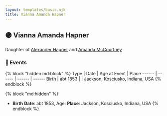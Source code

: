 ```yaml
---
layout: templates/basic.njk
title: Vianna Amanda Hapner
---
```

## 🟣 Vianna Amanda Hapner

Daughter of [Alexander Hapner](/people/6/68586072) and [Amanda McCourtney](/people/5/56501802)

### 📆 Events

{% block "hidden md:block" %}
Type | Date | Age at Event | Place
------ | ------ | ------ | ------
Birth | abt 1853 |  | Jackson, Kosciusko, Indiana, USA
{% endblock %}

{% block "md:hidden" %}
- **Birth**
**Date**: abt 1853, Age:
**Place**: Jackson, Kosciusko, Indiana, USA
{% endblock %}
